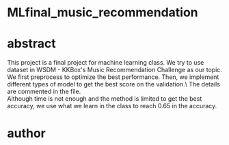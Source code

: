 # MLfinal_music_recommendation

# abstract
This project is a final project for machine learning class. We try to use dataset in WSDM - KKBox's Music Recommendation Challenge as our topic.\
We first preprocess to optimize the best performance. Then, we implement different types of model to get the best score on the validation.\ 
The details are commented in the file.\
Although time is not enough and the method is limited to get the best accuracy, we use what we learn in the class to reach 0.65 in the accuracy.

# author

